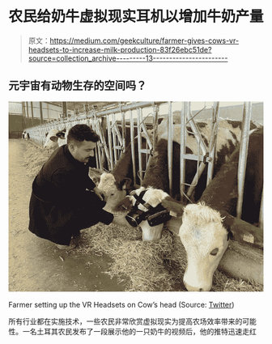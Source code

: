 # 农民给奶牛虚拟现实耳机以增加牛奶产量

> 原文：<https://medium.com/geekculture/farmer-gives-cows-vr-headsets-to-increase-milk-production-83f26ebc51de?source=collection_archive---------13----------------------->

## 元宇宙有动物生存的空间吗？

![](img/7564080f9ecb55f61672771ac7f7a82b.png)

Farmer setting up the VR Headsets on Cow’s head (Source: [Twitter](https://twitter.com/anadoluajansi/status/1479097926597189636?ref_src=twsrc%5Etfw%7Ctwcamp%5Etweetembed%7Ctwterm%5E1479097926597189636%7Ctwgr%5E%7Ctwcon%5Es1_&ref_url=https%3A%2F%2Fmetro.co.uk%2F2022%2F01%2F07%2Ffarmer-gives-cooped-up-cows-vr-headsets-to-increase-milk-production-15880604%2F))

所有行业都在实施技术，一些农民非常欣赏虚拟现实为提高农场效率带来的可能性。一名土耳其农民发布了一段展示他的一只奶牛的视频后，他的推特迅速走红